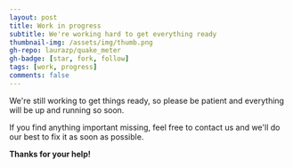 ```yaml
---
layout: post
title: Work in progress
subtitle: We're working hard to get everything ready
thumbnail-img: /assets/img/thumb.png
gh-repo: laurazp/quake_meter
gh-badge: [star, fork, follow]
tags: [work, progress]
comments: false
---
```

<!--cover-img: /assets/img/path.jpg
thumbnail-img: /assets/img/thumb.png
share-img: /assets/img/path.jpg-->

We're still working to get things ready, so please be patient and everything will be up and running so soon.

If you find anything important missing, feel free to contact us and we'll do our best to fix it as soon as possible.

**Thanks for your help!**
